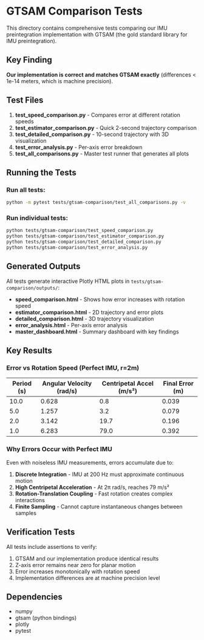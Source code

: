 # GTSAM Comparison Tests

This directory contains comprehensive tests comparing our IMU preintegration implementation with GTSAM (the gold standard library for IMU preintegration).

## Key Finding

**Our implementation is correct and matches GTSAM exactly** (differences < 1e-14 meters, which is machine precision).

## Test Files

1. **test_speed_comparison.py** - Compares error at different rotation speeds
2. **test_estimator_comparison.py** - Quick 2-second trajectory comparison
3. **test_detailed_comparison.py** - 10-second trajectory with 3D visualization
4. **test_error_analysis.py** - Per-axis error breakdown
5. **test_all_comparisons.py** - Master test runner that generates all plots

## Running the Tests

### Run all tests:
```bash
python -m pytest tests/gtsam-comparison/test_all_comparisons.py -v
```

### Run individual tests:
```bash
python tests/gtsam-comparison/test_speed_comparison.py
python tests/gtsam-comparison/test_estimator_comparison.py
python tests/gtsam-comparison/test_detailed_comparison.py
python tests/gtsam-comparison/test_error_analysis.py
```

## Generated Outputs

All tests generate interactive Plotly HTML plots in `tests/gtsam-comparison/outputs/`:

- **speed_comparison.html** - Shows how error increases with rotation speed
- **estimator_comparison.html** - 2D trajectory and error plots
- **detailed_comparison.html** - 3D trajectory visualization
- **error_analysis.html** - Per-axis error analysis
- **master_dashboard.html** - Summary dashboard with key findings

## Key Results

### Error vs Rotation Speed (Perfect IMU, r=2m)

| Period (s) | Angular Velocity (rad/s) | Centripetal Accel (m/s²) | Final Error (m) |
|------------|---------------------------|---------------------------|-----------------|
| 10.0       | 0.628                     | 0.8                       | 0.039           |
| 5.0        | 1.257                     | 3.2                       | 0.079           |
| 2.0        | 3.142                     | 19.7                      | 0.196           |
| 1.0        | 6.283                     | 79.0                      | 0.392           |

### Why Errors Occur with Perfect IMU

Even with noiseless IMU measurements, errors accumulate due to:

1. **Discrete Integration** - IMU at 200 Hz must approximate continuous motion
2. **High Centripetal Acceleration** - At 2π rad/s, reaches 79 m/s²
3. **Rotation-Translation Coupling** - Fast rotation creates complex interactions
4. **Finite Sampling** - Cannot capture instantaneous changes between samples

## Verification Tests

All tests include assertions to verify:
1. GTSAM and our implementation produce identical results
2. Z-axis error remains near zero for planar motion
3. Error increases monotonically with rotation speed
4. Implementation differences are at machine precision level

## Dependencies

- numpy
- gtsam (python bindings)
- plotly
- pytest